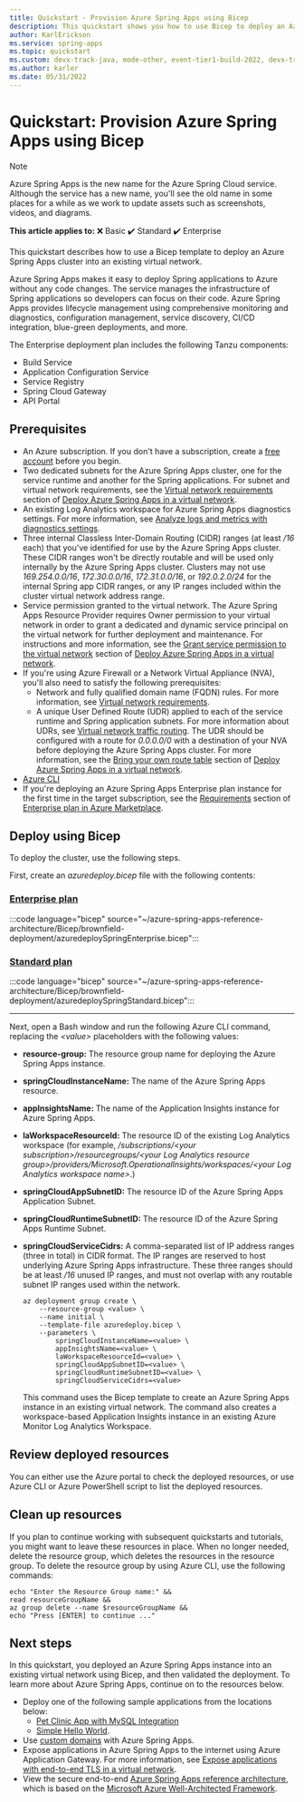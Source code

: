```yaml
---
title: Quickstart - Provision Azure Spring Apps using Bicep
description: This quickstart shows you how to use Bicep to deploy an Azure Spring Apps cluster into an existing virtual network.
author: KarlErickson
ms.service: spring-apps
ms.topic: quickstart
ms.custom: devx-track-java, mode-other, event-tier1-build-2022, devx-track-bicep
ms.author: karler
ms.date: 05/31/2022
---
```


# Quickstart: Provision Azure Spring Apps using Bicep

> [!NOTE]
> Azure Spring Apps is the new name for the Azure Spring Cloud service. Although the service has a new name, you'll see the old name in some places for a while as we work to update assets such as screenshots, videos, and diagrams.

**This article applies to:** ❌ Basic ✔️ Standard ✔️ Enterprise

This quickstart describes how to use a Bicep template to deploy an Azure Spring Apps cluster into an existing virtual network.

Azure Spring Apps makes it easy to deploy Spring applications to Azure without any code changes. The service manages the infrastructure of Spring applications so developers can focus on their code. Azure Spring Apps provides lifecycle management using comprehensive monitoring and diagnostics, configuration management, service discovery, CI/CD integration, blue-green deployments, and more.

The Enterprise deployment plan includes the following Tanzu components:

* Build Service
* Application Configuration Service
* Service Registry
* Spring Cloud Gateway
* API Portal

## Prerequisites

* An Azure subscription. If you don't have a subscription, create a [free account](https://azure.microsoft.com/free/?WT.mc_id=A261C142F) before you begin.
* Two dedicated subnets for the Azure Spring Apps cluster, one for the service runtime and another for the Spring applications. For subnet and virtual network requirements, see the [Virtual network requirements](how-to-deploy-in-azure-virtual-network.md#virtual-network-requirements) section of [Deploy Azure Spring Apps in a virtual network](how-to-deploy-in-azure-virtual-network.md).
* An existing Log Analytics workspace for Azure Spring Apps diagnostics settings. For more information, see [Analyze logs and metrics with diagnostics settings](diagnostic-services.md).
* Three internal Classless Inter-Domain Routing (CIDR) ranges (at least */16* each) that you've identified for use by the Azure Spring Apps cluster. These CIDR ranges won't be directly routable and will be used only internally by the Azure Spring Apps cluster. Clusters may not use *169.254.0.0/16*, *172.30.0.0/16*, *172.31.0.0/16*, or *192.0.2.0/24* for the internal Spring app CIDR ranges, or any IP ranges included within the cluster virtual network address range.
* Service permission granted to the virtual network. The Azure Spring Apps Resource Provider requires Owner permission to your virtual network in order to grant a dedicated and dynamic service principal on the virtual network for further deployment and maintenance. For instructions and more information, see the [Grant service permission to the virtual network](how-to-deploy-in-azure-virtual-network.md#grant-service-permission-to-the-virtual-network) section of [Deploy Azure Spring Apps in a virtual network](how-to-deploy-in-azure-virtual-network.md).
* If you're using Azure Firewall or a Network Virtual Appliance (NVA), you'll also need to satisfy the following prerequisites:
  * Network and fully qualified domain name (FQDN) rules. For more information, see [Virtual network requirements](how-to-deploy-in-azure-virtual-network.md#virtual-network-requirements).
  * A unique User Defined Route (UDR) applied to each of the service runtime and Spring application subnets. For more information about UDRs, see [Virtual network traffic routing](../virtual-network/virtual-networks-udr-overview.md). The UDR should be configured with a route for *0.0.0.0/0* with a destination of your NVA before deploying the Azure Spring Apps cluster. For more information, see the [Bring your own route table](how-to-deploy-in-azure-virtual-network.md#bring-your-own-route-table) section of [Deploy Azure Spring Apps in a virtual network](how-to-deploy-in-azure-virtual-network.md).
* [Azure CLI](/cli/azure/install-azure-cli)
* If you're deploying an Azure Spring Apps Enterprise plan instance for the first time in the target subscription, see the [Requirements](./how-to-enterprise-marketplace-offer.md#requirements) section of [Enterprise plan in Azure Marketplace](./how-to-enterprise-marketplace-offer.md).

## Deploy using Bicep

To deploy the cluster, use the following steps.

First, create an *azuredeploy.bicep* file with the following contents:

### [Enterprise plan](#tab/azure-spring-apps-enterprise)

:::code language="bicep" source="~/azure-spring-apps-reference-architecture/Bicep/brownfield-deployment/azuredeploySpringEnterprise.bicep":::

### [Standard plan](#tab/azure-spring-apps-standard)

:::code language="bicep" source="~/azure-spring-apps-reference-architecture/Bicep/brownfield-deployment/azuredeploySpringStandard.bicep":::

---

Next, open a Bash window and run the following Azure CLI command, replacing the *\<value>* placeholders with the following values:

* **resource-group:** The resource group name for deploying the Azure Spring Apps instance.
* **springCloudInstanceName:** The name of the Azure Spring Apps resource.
* **appInsightsName:** The name of the Application Insights instance for Azure Spring Apps.
* **laWorkspaceResourceId:** The resource ID of the existing Log Analytics workspace (for example, */subscriptions/\<your subscription>/resourcegroups/\<your Log Analytics resource group>/providers/Microsoft.OperationalInsights/workspaces/\<your Log Analytics workspace name>*.)
* **springCloudAppSubnetID:** The resource ID of the Azure Spring Apps Application Subnet.
* **springCloudRuntimeSubnetID:** The resource ID of the Azure Spring Apps Runtime Subnet.
* **springCloudServiceCidrs:** A comma-separated list of IP address ranges (three in total) in CIDR format. The IP ranges are reserved to host underlying Azure Spring Apps infrastructure. These three ranges should be at least */16* unused IP ranges, and must not overlap with any routable subnet IP ranges used within the network.

  ```azurecli
  az deployment group create \
      --resource-group <value> \
      --name initial \
      --template-file azuredeploy.bicep \
      --parameters \
          springCloudInstanceName=<value> \
          appInsightsName=<value> \
          laWorkspaceResourceId=<value> \
          springCloudAppSubnetID=<value> \
          springCloudRuntimeSubnetID=<value> \
          springCloudServiceCidrs=<value>
  ```

  This command uses the Bicep template to create an Azure Spring Apps instance in an existing virtual network. The command also creates a workspace-based Application Insights instance in an existing Azure Monitor Log Analytics Workspace.

## Review deployed resources

You can either use the Azure portal to check the deployed resources, or use Azure CLI or Azure PowerShell script to list the deployed resources.

## Clean up resources

If you plan to continue working with subsequent quickstarts and tutorials, you might want to leave these resources in place. When no longer needed, delete the resource group, which deletes the resources in the resource group. To delete the resource group by using Azure CLI, use the following commands:

```azurecli
echo "Enter the Resource Group name:" &&
read resourceGroupName &&
az group delete --name $resourceGroupName &&
echo "Press [ENTER] to continue ..."
```

## Next steps

In this quickstart, you deployed an Azure Spring Apps instance into an existing virtual network using Bicep, and then validated the deployment. To learn more about Azure Spring Apps, continue on to the resources below.

* Deploy one of the following sample applications from the locations below:
  * [Pet Clinic App with MySQL Integration](https://github.com/azure-samples/spring-petclinic-microservices)
  * [Simple Hello World](./quickstart.md?pivots=programming-language-java&tabs=Azure-CLI).
* Use [custom domains](how-to-custom-domain.md) with Azure Spring Apps.
* Expose applications in Azure Spring Apps to the internet using Azure Application Gateway. For more information, see [Expose applications with end-to-end TLS in a virtual network](expose-apps-gateway-end-to-end-tls.md).
* View the secure end-to-end [Azure Spring Apps reference architecture](/previous-versions/azure/spring-apps/reference-architecture), which is based on the [Microsoft Azure Well-Architected Framework](/azure/architecture/framework/).
